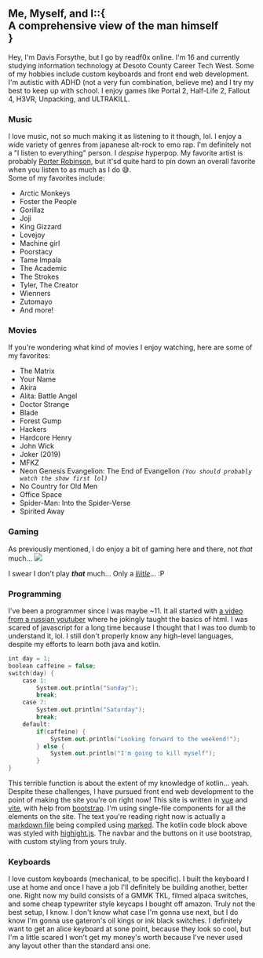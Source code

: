<!-- very *fun* header :( -->

## <div class="head-wrapper"><span class="head pe-1">Me, Myself, and I</span><span class="green pe-1">::</span><span class="blue pe-1">{</span><div class="subhead">A comprehensive view of the man himself</div><span class="blue">}</span></div>

<!-- finally clean*ish* markdown -->

Hey, I'm Davis Forsythe, but I go by readf0x online. I'm 16 and currently studying information technology at Desoto County Career Tech West. Some of my hobbies include custom keyboards and front end web development. I'm autistic with ADHD (not a very fun combination, believe me) and I try my best to keep up with school. I enjoy games like Portal 2, Half-Life 2, Fallout 4, H3VR, Unpacking, and ULTRAKILL.

### <div class="head-wrapper"><span class="head pe-1">Music</span></div>

I love music, not so much making it as listening to it though, lol. I enjoy a wide variety of genres from japanese alt-rock to emo rap. I'm definitely not a "I listen to everything" person. I _despise_ hyperpop. My favorite artist is probably [Porter Robinson](https://www.youtube.com/@porterrobinson), but it'sd quite hard to pin down an overall favorite when you listen to as much as I do 😅.<br>
Some of my favorites include:

-   Arctic Monkeys
-   Foster the People
-   Gorillaz
-   Joji
-   King Gizzard
-   Lovejoy
-   Machine girl
-   Poorstacy
-   Tame Impala
-   The Academic
-   The Strokes
-   Tyler, The Creator
-   Wienners
-   Zutomayo
-   And more!

<!-- TODO: add to search index -->

### <div class="head-wrapper"><span class="head pe-1">Movies</span></div>

If you're wondering what kind of movies I enjoy watching, here are some of my favorites:

-   The Matrix
-   Your Name
-   Akira
-   Alita: Battle Angel
-   Doctor Strange
-   Blade
-   Forest Gump
-   Hackers
-   Hardcore Henry
-   John Wick
-   Joker (2019)
-   MFKZ
-   Neon Genesis Evangelion: The End of Evangelion _`(You should probably watch the show first lol)`_
-   No Country for Old Men
-   Office Space
-   Spider-Man: Into the Spider-Verse
-   Spirited Away

### <div class="head-wrapper"><span class="head pe-1">Gaming</span></div>

As previously mentioned, I do enjoy a bit of gaming here and there, not _that_ much...
![](/images/sarcasm.png)

I swear I don't play **_that_** much... Only a [_liiitle_](https://steamtime.info/s/76561198311420145)... :P

### <div class="head-wrapper"><span class="head pe-1">Programming</span></div>

I've been a programmer since I was maybe ~11. It all started with [a video from a russian youtuber](https://www.youtube.com/watch?v=ttcOHNlNKPE) where he jokingly taught the basics of html. I was scared of javascript for a long time because I thought that I was too dumb to understand it, lol. I still don't properly know any high-level languages, despite my efforts to learn both java and kotlin.

```kotlin
int day = 1;
boolean caffeine = false;
switch(day) {
    case 1:
        System.out.println("Sunday");
        break;
    case 7:
        System.out.println("Saturday");
        break;
    default:
        if(caffeine) {
            System.out.println("Looking forward to the weekend!");
        } else {
            System.out.println("I'm going to kill myself");
        }
}
```

This terrible function is about the extent of my knowledge of kotlin... yeah. Despite these challenges, I have pursued front end web development to the point of making the site you're on right now! This site is written in [vue](https://vuejs.org/) and [vite](https://vitejs.dev/), with help from [bootstrap](https://getbootstrap.com/). I'm using single-file components for all the elements on the site. The text you're reading right now is actually a [markdown file](/src/markdown/About.md) being compiled using [marked](https://marked.js.org/). The kotlin code block above was styled with [highight.js](https://highlightjs.org/). The navbar and the buttons on it use bootstrap, with custom styling from yours truly.

### <div class="head-wrapper"><span class="head pe-1">Keyboards</span></div>

I love custom keyboards (mechanical, to be specific). I built the keyboard I use at home and once I have a job I'll definitely be building another, better one. Right now my build consists of a GMMK TKL, filmed alpaca switches, and some cheap typewriter style keycaps I bought off amazon. Truly not the best setup, I know. I don't know what case I'm gonna use next, but I do know I'm gonna use gateron's oil kings or ink black switches. I definitely want to get an alice keyboard at sone point, because they look so cool, but I'm a little scared I won't get my money's worth because I've never used any layout other than the standard ansi one.
